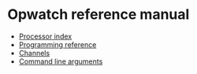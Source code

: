 # Opwatch reference manual

* [Processor index](processor/processors.md)
* [Programming reference](programming.md) 
* [Channels](channels.md)
* [Command line arguments](command.md)
